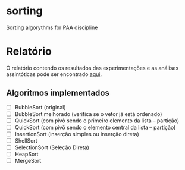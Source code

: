 # sorting
Sorting algorythms for PAA discipline

# Relatório
O relatório contendo os resultados das experimentações e as análises assintóticas pode ser encontrado [aqui](https://docs.google.com/document/d/1JouZd5x6Ylft655T2TfiniqZ8WH5X8JA4koLahuqc_Y/edit?usp=sharing).

## Algoritmos implementados

- [ ] BubbleSort (original)   
- [ ] BubbleSort melhorado (verifica se o vetor já está ordenado)   
- [ ] QuickSort (com pivô sendo o primeiro elemento da lista – partição)   
- [ ] QuickSort (com pivô sendo o elemento central da lista – partição)   
- [ ] InsertionSort (inserção simples ou inserção direta)   
- [ ] ShellSort   
- [ ] SelectionSort (Seleção Direta)   
- [ ] HeapSort   
- [ ] MergeSort   
